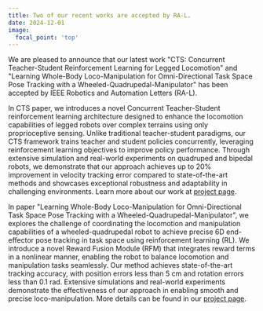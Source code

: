 ```yaml
---
title: Two of our recent works are accepted by RA-L.
date: 2024-12-01
image:
  focal_point: 'top'
---
```

We are pleased to announce that our latest work "CTS: Concurrent Teacher-Student Reinforcement Learning for Legged Locomotion" and "Learning Whole-Body Loco-Manipulation for Omni-Directional Task Space Pose Tracking with a Wheeled-Quadrupedal-Manipulator" has been accepted by IEEE Robotics and Automation Letters (RA-L).
<!--more-->

In CTS paper, we introduces a novel Concurrent Teacher-Student reinforcement learning architecture designed to enhance the locomotion capabilities of legged robots over complex terrains using only proprioceptive sensing. Unlike traditional teacher-student paradigms, our CTS framework trains teacher and student policies concurrently, leveraging reinforcement learning objectives to improve policy performance. Through extensive simulation and real-world experiments on quadruped and bipedal robots, we demonstrate that our approach achieves up to 20% improvement in velocity tracking error compared to state-of-the-art methods and showcases exceptional robustness and adaptability in challenging environments. Learn more about our work at <a href="https://clearlab-sustech.github.io/concurrentTS/">project page</a>.

In paper "Learning Whole-Body Loco-Manipulation for Omni-Directional Task Space Pose Tracking with a Wheeled-Quadrupedal-Manipulator", we explores the challenge of coordinating the locomotion and manipulation capabilities of a wheeled-quadrupedal robot to achieve precise 6D end-effector pose tracking in task space using reinforcement learning (RL). We introduce a novel Reward Fusion Module (RFM) that integrates reward terms in a nonlinear manner, enabling the robot to balance locomotion and manipulation tasks seamlessly. Our method achieves state-of-the-art tracking accuracy, with position errors less than 5 cm and rotation errors less than 0.1 rad. Extensive simulations and real-world experiments demonstrate the effectiveness of our approach in enabling smooth and precise loco-manipulation. More details can be found in our <a href="https://clearlab-sustech.github.io/RFM_loco_mani/">project page</a>.
